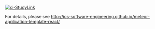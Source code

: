 [![ci-StudyLink](https://github.com/phoenix-codecrafters/StudyLink/actions/workflows/ci.yml/badge.svg)](https://github.com/phoenix-codecrafters/StudyLink/actions/workflows/ci.yml)

For details, please see http://ics-software-engineering.github.io/meteor-application-template-react/
